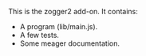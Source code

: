 This is the zogger2 add-on.  It contains:

* A program (lib/main.js).
* A few tests.
* Some meager documentation.
